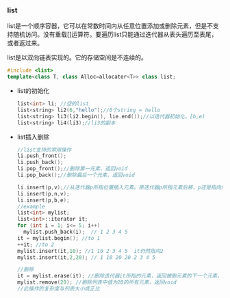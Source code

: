 ### list

list是一个顺序容器，它可以在常数时间内从任意位置添加或删除元素，但是不支持随机访问。没有重载[]运算符。要遍历list只能通过迭代器从表头遍历至表尾，或者返过来。

list是以双向链表实现的。它的存储空间是不连续的。

```c++
#include <list>
template<class T, class Alloc=allocator<T>> class list;
```

* list的初始化

  ```c++
  list<int> li; //空的list
  list<string> li2(6,"hello");//6个string = hello
  list<string> li3(li2.begin(), lie.end());//以迭代器初始化，[b,e)
  list<string> li4(li3);//li3的副本
  ```

* list插入删除

  ```c++
  //list支持的常用操作
  li.push_front();
  li.push_back();
  li.pop_front();//删除第一元素，返回void
  li.pop_back();//删除最后一个元素，返回void

  li.insert(p,v);//从迭代器p所指位置插入元素。原迭代器p所指元素后移，p还是指向原来的元素。返回新插入的元素的第一元素的迭代器。
  li.insert(p,n,v);
  li.insert(p,b,e);
  //example
  list<int> mylist;
  list<int>::iterator it;
  for (int i = 1; i<= 5; i++)
    mylist.push_back(i);  // 1 2 3 4 5
  it = mylist.begin(); //to 1
  ++it; //to 2
  mylist.insert(it,10); //1 10 2 3 4 5  it仍然指向2
  mylist.insert(it,2,20); // 1 10 20 20 2 3 4 5

  //删除
  it = mylist.erase(it); //删除迭代器it所指的元素，返回被删元素的下一个元素，如果被删元素是最后一个元素，返回尾后迭代器
  mylist.remove(20); //删除列表中值为20的所有元素，返回void
  //此操作的复杂度与列表大小成正比
  ```

  ​

  ​




